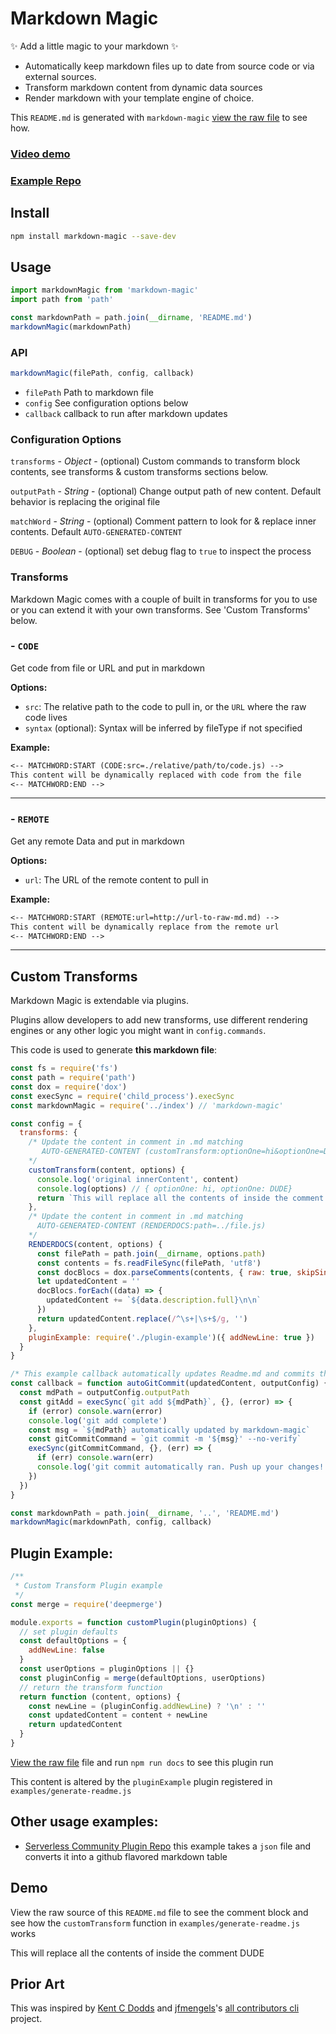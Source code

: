 # Markdown Magic

✨ Add a little magic to your markdown ✨

- Automatically keep markdown files up to date from source code or via external sources.
- Transform markdown content from dynamic data sources
- Render markdown with your template engine of choice.

This `README.md` is generated with `markdown-magic` [view the raw file](https://raw.githubusercontent.com/DavidWells/markdown-magic/master/README.md) to see how.

### [Video demo](http://www.youtube.com/watch?v=4V2utrvxwJ8)
### [Example Repo](https://github.com/DavidWells/repo-using-markdown-magic)

## Install

```bash
npm install markdown-magic --save-dev
```

## Usage
<!-- ⛔️ AUTO-GENERATED-CONTENT:START (CODE:src=./examples/basic-usage.js) -->
<!-- The below code snippet is automatically added from ./examples/basic-usage.js -->
```js
import markdownMagic from 'markdown-magic'
import path from 'path'

const markdownPath = path.join(__dirname, 'README.md')
markdownMagic(markdownPath)
```
<!-- ⛔️ AUTO-GENERATED-CONTENT:END *-->

<!-- ⛔️ AUTO-GENERATED-CONTENT:START (RENDERDOCS:path=../index.js)
- Do not remove or modify this section -->
### API
```js
markdownMagic(filePath, config, callback)
```
- `filePath` Path to markdown file
- `config` See configuration options below
- `callback` callback to run after markdown updates

### Configuration Options

`transforms` - *Object* - (optional) Custom commands to transform block contents, see transforms & custom transforms sections below.

`outputPath` - *String* - (optional) Change output path of new content. Default behavior is replacing the original file

`matchWord` - *String* - (optional) Comment pattern to look for & replace inner contents. Default `AUTO-GENERATED-CONTENT`

`DEBUG` - *Boolean* - (optional) set debug flag to `true` to inspect the process
<!-- ⛔️ AUTO-GENERATED-CONTENT:END - Do not remove or modify this section -->

### Transforms

Markdown Magic comes with a couple of built in transforms for you to use or you can extend it with your own transforms. See 'Custom Transforms' below.

<!-- ⛔️ AUTO-GENERATED-CONTENT:START (RENDERDOCS:path=../lib/transforms/index.js) - Do not remove or modify this section -->
### - `CODE`

Get code from file or URL and put in markdown

**Options:**
- `src`: The relative path to the code to pull in, or the `URL` where the raw code lives
- `syntax` (optional): Syntax will be inferred by fileType if not specified

**Example:**
```md
<-- MATCHWORD:START (CODE:src=./relative/path/to/code.js) -->
This content will be dynamically replaced with code from the file
<-- MATCHWORD:END -->
```
---

### - `REMOTE`

Get any remote Data and put in markdown

**Options:**
- `url`: The URL of the remote content to pull in

**Example:**
```md
<-- MATCHWORD:START (REMOTE:url=http://url-to-raw-md.md) -->
This content will be dynamically replace from the remote url
<-- MATCHWORD:END -->
```
---
<!-- ⛔️ AUTO-GENERATED-CONTENT:END - Do not remove or modify this section -->

## Custom Transforms

Markdown Magic is extendable via plugins.

Plugins allow developers to add new transforms, use different rendering engines or any other logic you might want in `config.commands`.

This code is used to generate **this markdown file**:

<!-- ⛔️ AUTO-GENERATED-CONTENT:START (CODE:src=./examples/generate-readme.js) -->
<!-- The below code snippet is automatically added from ./examples/generate-readme.js -->
```js
const fs = require('fs')
const path = require('path')
const dox = require('dox')
const execSync = require('child_process').execSync
const markdownMagic = require('../index') // 'markdown-magic'

const config = {
  transforms: {
    /* Update the content in comment in .md matching
       AUTO-GENERATED-CONTENT (customTransform:optionOne=hi&optionOne=DUDE)
    */
    customTransform(content, options) {
      console.log('original innerContent', content)
      console.log(options) // { optionOne: hi, optionOne: DUDE}
      return `This will replace all the contents of inside the comment ${options.optionOne}`
    },
    /* Update the content in comment in .md matching
      AUTO-GENERATED-CONTENT (RENDERDOCS:path=../file.js)
    */
    RENDERDOCS(content, options) {
      const filePath = path.join(__dirname, options.path)
      const contents = fs.readFileSync(filePath, 'utf8')
      const docBlocs = dox.parseComments(contents, { raw: true, skipSingleStar: true })
      let updatedContent = ''
      docBlocs.forEach((data) => {
        updatedContent += `${data.description.full}\n\n`
      })
      return updatedContent.replace(/^\s+|\s+$/g, '')
    },
    pluginExample: require('./plugin-example')({ addNewLine: true })
  }
}

/* This example callback automatically updates Readme.md and commits the changes */
const callback = function autoGitCommit(updatedContent, outputConfig) {
  const mdPath = outputConfig.outputPath
  const gitAdd = execSync(`git add ${mdPath}`, {}, (error) => {
    if (error) console.warn(error)
    console.log('git add complete')
    const msg = `${mdPath} automatically updated by markdown-magic`
    const gitCommitCommand = `git commit -m '${msg}' --no-verify`
    execSync(gitCommitCommand, {}, (err) => {
      if (err) console.warn(err)
      console.log('git commit automatically ran. Push up your changes!')
    })
  })
}

const markdownPath = path.join(__dirname, '..', 'README.md')
markdownMagic(markdownPath, config, callback)
```
<!-- ⛔️ AUTO-GENERATED-CONTENT:END -->

## Plugin Example:

<!-- ⛔️ AUTO-GENERATED-CONTENT:START (CODE:src=./examples/plugin-example.js) -->
<!-- The below code snippet is automatically added from ./examples/plugin-example.js -->
```js
/**
 * Custom Transform Plugin example
 */
const merge = require('deepmerge')

module.exports = function customPlugin(pluginOptions) {
  // set plugin defaults
  const defaultOptions = {
    addNewLine: false
  }
  const userOptions = pluginOptions || {}
  const pluginConfig = merge(defaultOptions, userOptions)
  // return the transform function
  return function (content, options) {
    const newLine = (pluginConfig.addNewLine) ? '\n' : ''
    const updatedContent = content + newLine
    return updatedContent
  }
}
```
<!-- ⛔️ AUTO-GENERATED-CONTENT:END -->

[View the raw file](https://raw.githubusercontent.com/DavidWells/markdown-magic/master/README.md) file and run `npm run docs` to see this plugin run
<!-- ⛔️ AUTO-GENERATED-CONTENT:START (pluginExample) DO not edit ⛔️ -->
This content is altered by the `pluginExample` plugin registered in `examples/generate-readme.js`

<!-- ⛔️ AUTO-GENERATED-CONTENT:END -->

## Other usage examples:

- [Serverless Community Plugin Repo](https://github.com/serverless/community-plugins/blob/master/generate-readme.js) this example takes a `json` file and converts it into a github flavored markdown table

## Demo

View the raw source of this `README.md` file to see the comment block and see how the `customTransform` function in `examples/generate-readme.js` works

<!-- ⛔️ AUTO-GENERATED-CONTENT:START (customTransform:optionOne=hi&optionOne=DUDE) - Do not remove or modify this section -->
This will replace all the contents of inside the comment DUDE
<!-- ⛔️ AUTO-GENERATED-CONTENT:END - Do not remove or modify this section -->

## Prior Art

This was inspired by [Kent C Dodds](https://twitter.com/kentcdodds) and [jfmengels](https://github.com/jfmengels)'s [all contributors cli](https://github.com/jfmengels/all-contributors-cli) project.
